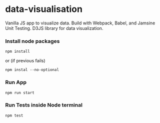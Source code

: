 # data-visualisation
Vanilla JS app to visualize data. Build with Webpack, Babel, and Jamsine Unit Testing. D3JS library for data visualization.


### Install node packages

`npm install`

or (if previous fails)

`npm instal --no-optional`

### Run App

`npm run start`

### Run Tests inside Node terminal

`npm test`

